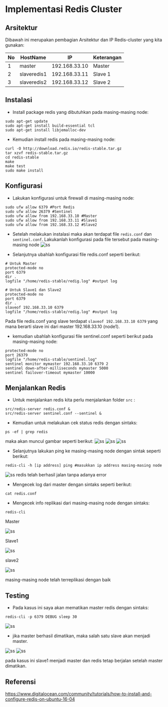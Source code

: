 # Implementasi Redis Cluster

## Arsitektur
Dibawah ini merupakan pembagian Arsitektur dan IP Redis-cluster yang kita gunakan:

No | HostName |    IP    | Keterangan  |
---|----------|----------|-------------|
1  |master    |192.168.33.10 |Master|
2 |slaveredis1|192.168.33.11|Slave 1|
3 |slaveredis2|192.168.33.12|Slave 2|

## Instalasi
- Install package redis yang dibutuhkan pada masing-masing node: 
```
sudo apt-get update 
sudo apt-get install build-essential tcl
sudo apt-get install libjemalloc-dev
```
- Kemudian install redis pada masing-masing node:
```
curl -O http://download.redis.io/redis-stable.tar.gz
tar xzvf redis-stable.tar.gz
cd redis-stable
make
make test
sudo make install
```

## Konfigurasi
- Lakukan konfigurasi untuk firewall di masing-masing node:
```
sudo ufw allow 6379 #Port Redis
sudo ufw allow 26379 #Sentinel
sudo ufw allow from 192.168.33.10 #Master
sudo ufw allow from 192.168.33.11 #Slave1
sudo ufw allow from 192.168.33.12 #Slave2
```
- Setelah melakukan instalasi maka akan terdapat file ```redis.conf``` dan ```sentinel.conf```. Lakukanlah konfigurasi pada file tersebut pada masing-masing node
![ss](https://github.com/afrianmc/BDT2019/blob/master/bdt-redis/ss/slave1.png)

- Selanjutnya ubahlah konfigurasi file redis.conf seperti berikut:
```
# Untuk Master
protected-mode no
port 6379
dir .
logfile "/home/redis-stable/redig.log" #output log
```
```
# Untuk Slave1 dan Slave2
protected-mode no
port 6379
dir .
slaveof 192.168.33.10 6379
logfile "/home/redis-stable/redig.log" #output log
```
Pada file redis.conf yang slave terdapat ```slaveof 192.168.33.10 6379``` yang mana berarti slave ini dari master 192.168.33.10 (node1).

- kemudian ubahlah konfigurasi file sentinel.conf seperti berikut pada masing-masing node:
```
protected-mode no
port 26379
logfile "/home/redis-stable/sentinel.log"
sentinel monitor mymaster 192.168.33.10 6379 2
sentinel down-after-milliseconds mymaster 5000
sentinel failover-timeout mymaster 10000
```

## Menjalankan Redis
- Untuk menjalankan redis kita perlu menjalankan folder ```src``` :
```
src/redis-server redis.conf &
src/redis-server sentinel.conf --sentinel &
```
- Kemudian untuk melakukan cek status redis dengan sintaks:
```
ps -ef | grep redis
```
maka akan muncul gambar seperti berikut:
![ss](https://github.com/afrianmc/BDT2019/blob/master/bdt-redis/ss/Screenshot%20from%202019-05-13%2012-56-23.png)
![ss](https://github.com/afrianmc/BDT2019/blob/master/bdt-redis/ss/Screenshot%20from%202019-05-13%2012-56-35.png)
![ss](https://github.com/afrianmc/BDT2019/blob/master/bdt-redis/ss/Screenshot%20from%202019-05-13%2012-56-44.png)

- Selanjutnya lakukan ping ke masing-masing node dengan sintak seperti berikut:
```
redis-cli -h [ip address] ping #masukkan ip address masing-masing node
```
![ss](https://github.com/afrianmc/BDT2019/blob/master/bdt-redis/ss/Screenshot%20from%202019-05-13%2013-00-05.png)
redis telah berhasil jalan tanpa adanya error

- Mengecek log dari master dengan sintaks seperti berikut:
```
cat redis.conf
```

- Mengecek info replikasi dari masing-masing node dengan sintaks:
```
redis-cli
```
Master

![ss](https://github.com/afrianmc/BDT2019/blob/master/bdt-redis/ss/Screenshot%20from%202019-05-13%2013-03-44.png)

Slave1

![ss](https://github.com/afrianmc/BDT2019/blob/master/bdt-redis/ss/Screenshot%20from%202019-05-13%2013-03-56.png)

slave2

![ss](https://github.com/afrianmc/BDT2019/blob/master/bdt-redis/ss/Screenshot%20from%202019-05-13%2013-04-16.png)

masing-masing node telah terreplikasi dengan baik 

## Testing
- Pada kasus ini saya akan mematikan master redis dengan sintaks:
```
redis-cli -p 6379 DEBUG sleep 30
```
![ss](https://github.com/afrianmc/BDT2019/blob/master/bdt-redis/ss/Screenshot%20from%202019-05-13%2013-05-53.png)

- jika master berhasil dimatikan, maka salah satu slave akan menjadi master.

![ss](https://github.com/afrianmc/BDT2019/blob/master/bdt-redis/ss/Screenshot%20from%202019-05-13%2013-07-38.png)
![ss](https://github.com/afrianmc/BDT2019/blob/master/bdt-redis/ss/Screenshot%20from%202019-05-13%2013-07-30.png)

pada kasus ini slave1 menjadi master dan redis tetap berjalan setelah master dimatikan.

## Referensi
https://www.digitalocean.com/community/tutorials/how-to-install-and-configure-redis-on-ubuntu-16-04




